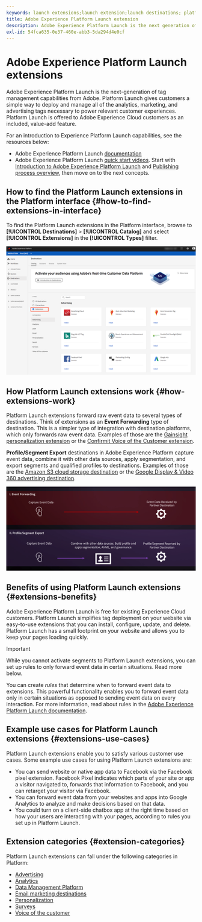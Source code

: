 ```yaml
---
keywords: launch extensions;launch extension;launch destinations; platform launch extensions;platform launch extension;platform launch destinations
title: Adobe Experience Platform Launch extension
description: Adobe Experience Platform Launch is the next generation of tag management capabilities from Adobe. Platform Launch gives customers a simple way to deploy and manage all of the analytics, marketing, and advertising tags necessary to power relevant customer experiences.
exl-id: 54fca635-0e37-460e-abb3-5da294d4e0cf
---
```

# Adobe Experience Platform Launch extensions

Adobe Experience Platform Launch is the next-generation of tag management capabilities from Adobe. Platform Launch gives customers a simple way to deploy and manage all of the analytics, marketing, and advertising tags necessary to power relevant customer experiences. Platform Launch is offered to Adobe Experience Cloud customers as an included, value-add feature.

For an introduction to Experience Platform Launch capabilities, see the resources below:

-  Adobe Experience Platform Launch [documentation](https://experienceleague.adobe.com/docs/launch/using/home.html)
-  Adobe Experience Platform Launch [quick start videos](https://experienceleague.adobe.com/docs/launch/using/intro/get-started/videos.html?). Start with [Introduction to Adobe Experience Platform Launch](https://www.youtube.com/embed/rwqqkG1SERU) and [Publishing process overview](https://helpx.adobe.com/analytics/how-to/adobe-launch-publishing-process.html), then move on to the next concepts. 

## How to find the Platform Launch extensions in the Platform interface {#how-to-find-extensions-in-interface}

To find the Platform Launch extensions in the Platform interface, browse to **[!UICONTROL Destinations]** > **[!UICONTROL Catalog]** and select **[!UICONTROL Extensions]** in the **[!UICONTROL Types]** filter. 

![Extensions filter in the interface](../../assets/catalog/launch-extensions/filter.png)

## How Platform Launch extensions work {#how-extensions-work}

Platform Launch extensions forward raw event data to several types of destinations. Think of extensions as an **Event Forwarding** type of destination. This is a simpler type of integration with destination platforms, which only forwards raw event data. Examples of those are the [Gainsight personalization extension](../personalization/gainsight.md) or the [Confirmit Voice of the Customer extension](../voice/confirmit-digital-feedback.md).

**Profile/Segment Export** destinations in Adobe Experience Platform capture event data, combine it with other data sources, apply segmentation, and export segments and qualified profiles to destinations. Examples of those are the [Amazon S3 cloud storage destination](../cloud-storage/amazon-s3.md) or the [Google Display & Video 360 advertising destination](../advertising/google-dv360.md).

![Experience Platform Launch extensions compared to other destinations](../../assets/common/launch-and-other-destinations.png)

## Benefits of using Platform Launch extensions {#extensions-benefits}

Adobe Experience Platform Launch is free for existing Experience Cloud customers. Platform Launch simplifies tag deployment on your website via easy-to-use extensions that you can install, configure, update, and delete. Platform Launch has a small footprint on your website and allows you to keep your pages loading quickly.

>[!IMPORTANT]
>
>While you cannot activate segments to Platform Launch extensions, you can set up rules to only forward event data in certain situations. Read more below.

You can create *rules* that determine when to forward event data to extensions. This powerful functionality enables you to forward event data only in certain situations as opposed to sending event data on every interaction. For more information, read about rules in the [Adobe Experience Platform Launch documentation](https://experienceleague.adobe.com/docs/launch/using/reference/manage-resources/rules.html).

## Example use cases for Platform Launch extensions {#extensions-use-cases}

Platform Launch extensions enable you to satisfy various customer use cases. Some example use cases for using Platform Launch extensions are:

- You can send website or native app data to Facebook via the Facebook pixel extension. Facebook Pixel indicates which parts of your site or app a visitor navigated to, forwards that information to Facebook, and you can retarget your visitor via Facebook.
- You can forward event data from your websites and apps into Google Analytics to analyze and make decisions based on that data.
- You could turn on a client-side chatbox app at the right time based on how your users are interacting with your pages, according to rules you set up in Platform Launch.

## Extension categories {#extension-categories}

Platform Launch extensions can fall under the following categories in Platform:

- [Advertising](../advertising/overview.md)
- [Analytics](../analytics/overview.md)
- [Data Management Platform](../data-management/overview.md)
- [Email marketing destinations](../email-marketing/overview.md)
- [Personalization](../personalization/overview.md)
- [Surveys](../survey/overview.md)
- [Voice of the customer](../voice/overview.md)
